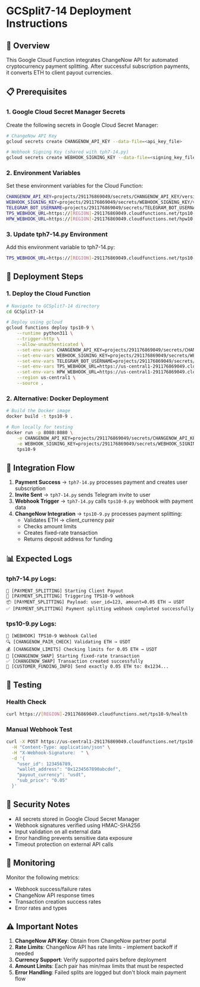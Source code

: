 # GCSplit7-14 Deployment Instructions

## 🚀 Overview
This Google Cloud Function integrates ChangeNow API for automated cryptocurrency payment splitting. After successful subscription payments, it converts ETH to client payout currencies.

## 📋 Prerequisites

### 1. Google Cloud Secret Manager Secrets
Create the following secrets in Google Cloud Secret Manager:

```bash
# ChangeNow API Key
gcloud secrets create CHANGENOW_API_KEY --data-file=<api_key_file>

# Webhook Signing Key (shared with tph7-14.py)
gcloud secrets create WEBHOOK_SIGNING_KEY --data-file=<signing_key_file>
```

### 2. Environment Variables
Set these environment variables for the Cloud Function:

```bash
CHANGENOW_API_KEY=projects/291176869049/secrets/CHANGENOW_API_KEY/versions/latest
WEBHOOK_SIGNING_KEY=projects/291176869049/secrets/WEBHOOK_SIGNING_KEY/versions/latest
TELEGRAM_BOT_USERNAME=projects/291176869049/secrets/TELEGRAM_BOT_USERNAME/versions/latest
TPS_WEBHOOK_URL=https://[REGION]-291176869049.cloudfunctions.net/tps10-9
HPW_WEBHOOK_URL=https://[REGION]-291176869049.cloudfunctions.net/hpw10-9/gcsplit
```

### 3. Update tph7-14.py Environment
Add this environment variable to tph7-14.py:

```bash
TPS_WEBHOOK_URL=https://[REGION]-291176869049.cloudfunctions.net/tps10-9
```

## 🔧 Deployment Steps

### 1. Deploy the Cloud Function
```bash
# Navigate to GCSplit7-14 directory
cd GCSplit7-14

# Deploy using gcloud
gcloud functions deploy tps10-9 \
    --runtime python311 \
    --trigger-http \
    --allow-unauthenticated \
    --set-env-vars CHANGENOW_API_KEY=projects/291176869049/secrets/CHANGENOW_API_KEY/versions/latest \
    --set-env-vars WEBHOOK_SIGNING_KEY=projects/291176869049/secrets/WEBHOOK_SIGNING_KEY/versions/latest \
    --set-env-vars TELEGRAM_BOT_USERNAME=projects/291176869049/secrets/TELEGRAM_BOT_USERNAME/versions/latest \
    --set-env-vars TPS_WEBHOOK_URL=https://us-central1-291176869049.cloudfunctions.net/tps10-9 \
    --set-env-vars HPW_WEBHOOK_URL=https://us-central1-291176869049.cloudfunctions.net/hpw10-9/gcsplit \
    --region us-central1 \
    --source .
```

### 2. Alternative: Docker Deployment
```bash
# Build the Docker image
docker build -t tps10-9 .

# Run locally for testing
docker run -p 8080:8080 \
    -e CHANGENOW_API_KEY=projects/291176869049/secrets/CHANGENOW_API_KEY/versions/latest \
    -e WEBHOOK_SIGNING_KEY=projects/291176869049/secrets/WEBHOOK_SIGNING_KEY/versions/latest \
    tps10-9
```

## 🔗 Integration Flow

1. **Payment Success** → `tph7-14.py` processes payment and creates user subscription
2. **Invite Sent** → `tph7-14.py` sends Telegram invite to user
3. **Webhook Trigger** → `tph7-14.py` calls `tps10-9.py` webhook with payment data
4. **ChangeNow Integration** → `tps10-9.py` processes payment splitting:
   - Validates ETH → client_currency pair
   - Checks amount limits
   - Creates fixed-rate transaction
   - Returns deposit address for funding

## 📊 Expected Logs

### tph7-14.py Logs:
```
🚀 [PAYMENT_SPLITTING] Starting Client Payout
🔄 [PAYMENT_SPLITTING] Triggering TPS10-9 webhook
📦 [PAYMENT_SPLITTING] Payload: user_id=123, amount=0.05 ETH → USDT
✅ [PAYMENT_SPLITTING] Payment splitting webhook completed successfully
```

### tps10-9.py Logs:
```
🎯 [WEBHOOK] TPS10-9 Webhook Called
🔍 [CHANGENOW_PAIR_CHECK] Validating ETH → USDT
💰 [CHANGENOW_LIMITS] Checking limits for 0.05 ETH → USDT
🚀 [CHANGENOW_SWAP] Starting fixed-rate transaction
✅ [CHANGENOW_SWAP] Transaction created successfully
🏦 [CUSTOMER_FUNDING_INFO] Send exactly 0.05 ETH to: 0x1234...
```

## 🧪 Testing

### Health Check
```bash
curl https://[REGION]-291176869049.cloudfunctions.net/tps10-9/health
```

### Manual Webhook Test
```bash
curl -X POST https://us-central1-291176869049.cloudfunctions.net/tps10-9 \
  -H "Content-Type: application/json" \
  -H "X-Webhook-Signature:  " \
  -d '{
    "user_id": 123456789,
    "wallet_address": "0x1234567890abcdef",
    "payout_currency": "usdt",
    "sub_price": "0.05"
  }'
```

## 🔐 Security Notes

- All secrets stored in Google Cloud Secret Manager
- Webhook signatures verified using HMAC-SHA256
- Input validation on all external data
- Error handling prevents sensitive data exposure
- Timeout protection on external API calls

## 📝 Monitoring

Monitor the following metrics:
- Webhook success/failure rates
- ChangeNow API response times
- Transaction creation success rates
- Error rates and types

## ⚠️ Important Notes

1. **ChangeNow API Key**: Obtain from ChangeNow partner portal
2. **Rate Limits**: ChangeNow API has rate limits - implement backoff if needed
3. **Currency Support**: Verify supported pairs before deployment
4. **Amount Limits**: Each pair has min/max limits that must be respected
5. **Error Handling**: Failed splits are logged but don't block main payment flow